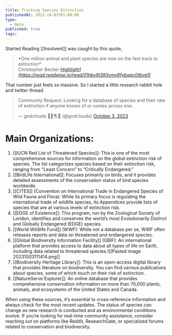 ```yaml
---
title: Tracking Species Extinction
publishedAt: 2023-10-03T01:00:00
type:
  - Note
published: true
tags:
---
```



Started Reading [[Insolvent]] was caught by this quote,

<blockquote class="quoteback" darkmode="" data-title="Insolvent" data-author="Christopher Becker" cite="Highlight](https://read.readwise.io/read/01hbv9j393vmv6fybqqc0tbvp1)">
*One million animal and plant species are now on the fast track to extinction*
<footer>Christopher Becker<cite> <a href="Highlight](https://read.readwise.io/read/01hbv9j393vmv6fybqqc0tbvp1)">Highlight](https://read.readwise.io/read/01hbv9j393vmv6fybqqc0tbvp1)</a></cite></footer>
</blockquote>


That number just feels so massive. So I started a little research rabbit hole and twitter thread.

<blockquote class="twitter-tweet"><p lang="en" dir="ltr">Community Request: Looking for a database of species and their rate of extinction if anyone knows of or comes across one.</p>&mdash; gndclouds 🌿🍄🌎🍵 (@gndclouds) <a href="https://twitter.com/gndclouds/status/1709261520293736516?ref_src=twsrc%5Etfw">October 3, 2023</a></blockquote>

# Main Organizations:

1. [[IUCN Red List of Threatened Species]]: This is one of the most comprehensive sources for information on the global extinction risk of species. The list categorizes species based on their extinction risk, ranging from “Least Concern” to “Critically Endangered.”
2. [[BirdLife International]]: Focuses primarily on birds, and it provides detailed assessments of the conservation status of bird species worldwide.
3. [[CITES]] (Convention on International Trade in Endangered Species of Wild Fauna and Flora): While its primary focus is regulating the international trade of wildlife species, its Appendices provide lists of species that are at various levels of extinction risk.
4. [[EDGE of Existence]]: This program, run by the Zoological Society of London, identifies and conserves the world’s most Evolutionarily Distinct and Globally Endangered (EDGE) species.
5. [[World Wildlife Fund]] (WWF): While not a database per se, WWF often releases reports and data on threatened and endangered species.
6. [[Global Biodiversity Information Facility]] (GBIF): An international platform that provides access to data about all types of life on Earth, including data related to threatened species.![[Pasted image 20231003111414.png]]
7. [[Biodiversity Heritage Library]]: This is an open-access digital library that provides literature on biodiversity. You can find various publications about species, some of which touch on their risk of extinction.
8. [[NatureServe Explorer]]: An online database that provides comprehensive conservation information on more than 70,000 plants, animals, and ecosystems of the United States and Canada.

When using these sources, it’s essential to cross-reference information and always check for the most recent updates. The status of species can change as new research is conducted and as environmental conditions evolve. If you’re looking for real-time community assistance, consider reaching out on platforms like Reddit, ResearchGate, or specialized forums related to conservation and biodiversity.
